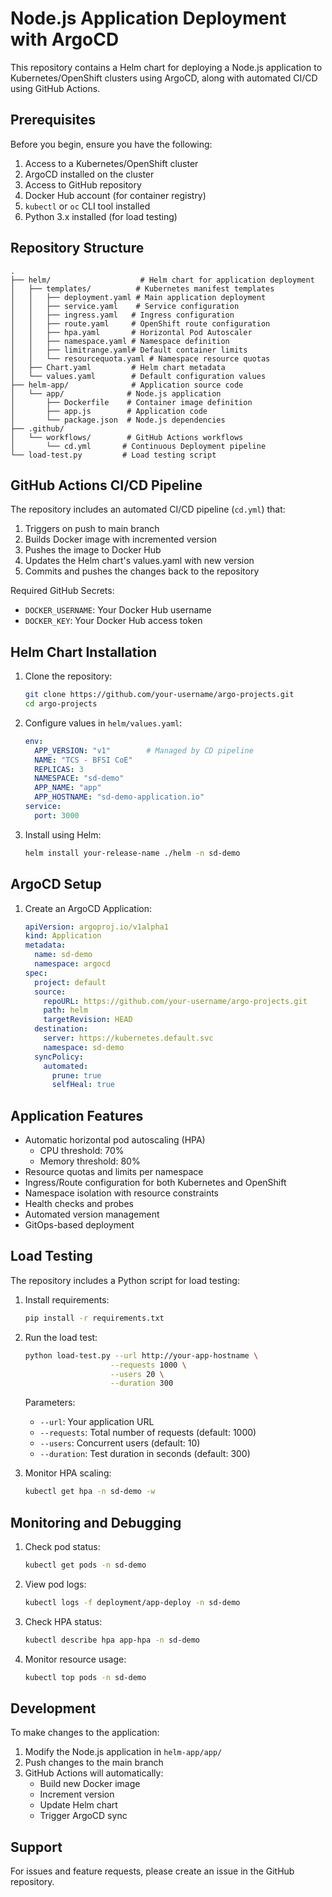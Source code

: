 # Node.js Application Deployment with ArgoCD

This repository contains a Helm chart for deploying a Node.js application to Kubernetes/OpenShift clusters using ArgoCD, along with automated CI/CD using GitHub Actions.

## Prerequisites

Before you begin, ensure you have the following:

1. Access to a Kubernetes/OpenShift cluster
2. ArgoCD installed on the cluster
3. Access to GitHub repository
4. Docker Hub account (for container registry)
5. `kubectl` or `oc` CLI tool installed
6. Python 3.x installed (for load testing)

## Repository Structure

```
.
├── helm/                    # Helm chart for application deployment
│   ├── templates/          # Kubernetes manifest templates
│   │   ├── deployment.yaml # Main application deployment
│   │   ├── service.yaml    # Service configuration
│   │   ├── ingress.yaml   # Ingress configuration
│   │   ├── route.yaml     # OpenShift route configuration
│   │   ├── hpa.yaml       # Horizontal Pod Autoscaler
│   │   ├── namespace.yaml # Namespace definition
│   │   ├── limitrange.yaml# Default container limits
│   │   └── resourcequota.yaml # Namespace resource quotas
│   ├── Chart.yaml         # Helm chart metadata
│   └── values.yaml        # Default configuration values
├── helm-app/              # Application source code
│   └── app/              # Node.js application
│       ├── Dockerfile    # Container image definition
│       ├── app.js        # Application code
│       └── package.json  # Node.js dependencies
├── .github/
│   └── workflows/        # GitHub Actions workflows
│       └── cd.yml       # Continuous Deployment pipeline
└── load-test.py         # Load testing script
```

## GitHub Actions CI/CD Pipeline

The repository includes an automated CI/CD pipeline (`cd.yml`) that:
1. Triggers on push to main branch
2. Builds Docker image with incremented version
3. Pushes the image to Docker Hub
4. Updates the Helm chart's values.yaml with new version
5. Commits and pushes the changes back to the repository

Required GitHub Secrets:
- `DOCKER_USERNAME`: Your Docker Hub username
- `DOCKER_KEY`: Your Docker Hub access token

## Helm Chart Installation

1. Clone the repository:
   ```bash
   git clone https://github.com/your-username/argo-projects.git
   cd argo-projects
   ```

2. Configure values in `helm/values.yaml`:
   ```yaml
   env:
     APP_VERSION: "v1"        # Managed by CD pipeline
     NAME: "TCS - BFSI CoE"
     REPLICAS: 3
     NAMESPACE: "sd-demo"
     APP_NAME: "app"
     APP_HOSTNAME: "sd-demo-application.io"
   service:
     port: 3000
   ```

3. Install using Helm:
   ```bash
   helm install your-release-name ./helm -n sd-demo
   ```

## ArgoCD Setup

1. Create an ArgoCD Application:
   ```yaml
   apiVersion: argoproj.io/v1alpha1
   kind: Application
   metadata:
     name: sd-demo
     namespace: argocd
   spec:
     project: default
     source:
       repoURL: https://github.com/your-username/argo-projects.git
       path: helm
       targetRevision: HEAD
     destination:
       server: https://kubernetes.default.svc
       namespace: sd-demo
     syncPolicy:
       automated:
         prune: true
         selfHeal: true
   ```

## Application Features

- Automatic horizontal pod autoscaling (HPA)
  - CPU threshold: 70%
  - Memory threshold: 80%
- Resource quotas and limits per namespace
- Ingress/Route configuration for both Kubernetes and OpenShift
- Namespace isolation with resource constraints
- Health checks and probes
- Automated version management
- GitOps-based deployment

## Load Testing

The repository includes a Python script for load testing:

1. Install requirements:
   ```bash
   pip install -r requirements.txt
   ```

2. Run the load test:
   ```bash
   python load-test.py --url http://your-app-hostname \
                      --requests 1000 \
                      --users 20 \
                      --duration 300
   ```

   Parameters:
   - `--url`: Your application URL
   - `--requests`: Total number of requests (default: 1000)
   - `--users`: Concurrent users (default: 10)
   - `--duration`: Test duration in seconds (default: 300)

3. Monitor HPA scaling:
   ```bash
   kubectl get hpa -n sd-demo -w
   ```

## Monitoring and Debugging

1. Check pod status:
   ```bash
   kubectl get pods -n sd-demo
   ```

2. View pod logs:
   ```bash
   kubectl logs -f deployment/app-deploy -n sd-demo
   ```

3. Check HPA status:
   ```bash
   kubectl describe hpa app-hpa -n sd-demo
   ```

4. Monitor resource usage:
   ```bash
   kubectl top pods -n sd-demo
   ```

## Development

To make changes to the application:

1. Modify the Node.js application in `helm-app/app/`
2. Push changes to the main branch
3. GitHub Actions will automatically:
   - Build new Docker image
   - Increment version
   - Update Helm chart
   - Trigger ArgoCD sync

## Support

For issues and feature requests, please create an issue in the GitHub repository.
